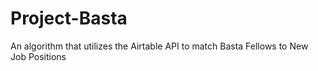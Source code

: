 # Project-Basta
An algorithm that utilizes the Airtable API to match Basta Fellows to New Job Positions
